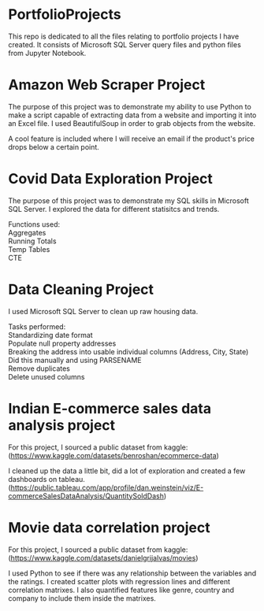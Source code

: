 # PortfolioProjects
This repo is dedicated to all the files relating to portfolio projects I have created.
It consists of Microsoft SQL Server query files and python files from Jupyter Notebook.

# Amazon Web Scraper Project

The purpose of this project was to demonstrate my ability to use Python to make a script capable of extracting data from a website and importing it into an Excel file. I used BeautifulSoup in order to grab objects from the website. 

A cool feature is included where I will receive an email if the product's price drops below a certain point.

# Covid Data Exploration Project

The purpose of this project was to demonstrate my SQL skills in Microsoft SQL Server. I explored the data for different statisitcs and trends.

Functions used:<br />
Aggregates<br />
Running Totals<br />
Temp Tables<br />
CTE
 
# Data Cleaning Project

I used Microsoft SQL Server to clean up raw housing data.

Tasks performed:<br />
Standardizing date format<br />
Populate null property addresses<br />
Breaking the address into usable individual columns (Address, City, State)<br />
    Did this manually and using PARSENAME<br />
Remove duplicates<br />
Delete unused columns<br />

# Indian E-commerce sales data analysis project

For this project, I sourced a public dataset from kaggle: (https://www.kaggle.com/datasets/benroshan/ecommerce-data)

I cleaned up the data a little bit, did a lot of exploration and created a few dashboards on tableau. (https://public.tableau.com/app/profile/dan.weinstein/viz/E-commerceSalesDataAnalysis/QuantitySoldDash)

# Movie data correlation project

For this project, I sourced a public dataset from kaggle:
(https://www.kaggle.com/datasets/danielgrijalvas/movies)

I used Python to see if there was any relationship between the variables and the ratings. I created scatter plots with regression lines and different correlation matrixes. I also quantified features like genre, country and company to include them inside the matrixes.
